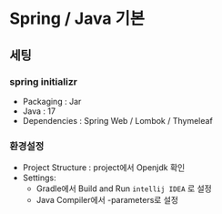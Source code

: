# Spring / Java 기본

## 세팅

### spring initializr

- Packaging : Jar
- Java : 17
- Dependencies : Spring Web / Lombok / Thymeleaf

### 환경설정

- Project Structure : project에서 Openjdk 확인
- Settings:
  - Gradle에서 Build and Run `intellij IDEA` 로 설정
  - Java Compiler에서 -parameters로 설정
